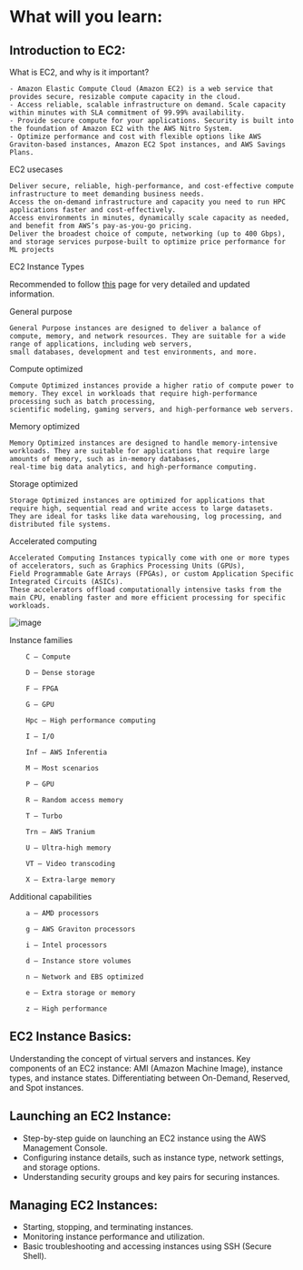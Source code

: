 # What will you learn: 

## Introduction to EC2:

What is EC2, and why is it important?

```
- Amazon Elastic Compute Cloud (Amazon EC2) is a web service that provides secure, resizable compute capacity in the cloud.
- Access reliable, scalable infrastructure on demand. Scale capacity within minutes with SLA commitment of 99.99% availability.
- Provide secure compute for your applications. Security is built into the foundation of Amazon EC2 with the AWS Nitro System.
- Optimize performance and cost with flexible options like AWS Graviton-based instances, Amazon EC2 Spot instances, and AWS Savings Plans.
```

EC2 usecases

```
Deliver secure, reliable, high-performance, and cost-effective compute infrastructure to meet demanding business needs.
Access the on-demand infrastructure and capacity you need to run HPC applications faster and cost-effectively.
Access environments in minutes, dynamically scale capacity as needed, and benefit from AWS’s pay-as-you-go pricing.
Deliver the broadest choice of compute, networking (up to 400 Gbps), and storage services purpose-built to optimize price performance for ML projects
```

EC2 Instance Types

Recommended to follow [this](https://docs.aws.amazon.com/AWSEC2/latest/UserGuide/instance-types.html) page for very detailed and updated information.

General purpose

```
General Purpose instances are designed to deliver a balance of compute, memory, and network resources. They are suitable for a wide range of applications, including web servers,
small databases, development and test environments, and more.
```

Compute optimized

```
Compute Optimized instances provide a higher ratio of compute power to memory. They excel in workloads that require high-performance processing such as batch processing, 
scientific modeling, gaming servers, and high-performance web servers.
```

Memory optimized

```
Memory Optimized instances are designed to handle memory-intensive workloads. They are suitable for applications that require large amounts of memory, such as in-memory databases,
real-time big data analytics, and high-performance computing.
```

Storage optimized

```
Storage Optimized instances are optimized for applications that require high, sequential read and write access to large datasets. 
They are ideal for tasks like data warehousing, log processing, and distributed file systems.
```

Accelerated computing

```
Accelerated Computing Instances typically come with one or more types of accelerators, such as Graphics Processing Units (GPUs),
Field Programmable Gate Arrays (FPGAs), or custom Application Specific Integrated Circuits (ASICs). 
These accelerators offload computationally intensive tasks from the main CPU, enabling faster and more efficient processing for specific workloads.
```

![image](https://github.com/iam-veeramalla/aws-devops-zero-to-hero/assets/43399466/fc8e083c-dba5-41a6-94b9-14ebef0255c1)

Instance families

```
    C – Compute

    D – Dense storage

    F – FPGA

    G – GPU

    Hpc – High performance computing

    I – I/O

    Inf – AWS Inferentia

    M – Most scenarios

    P – GPU

    R – Random access memory

    T – Turbo

    Trn – AWS Tranium

    U – Ultra-high memory

    VT – Video transcoding

    X – Extra-large memory
```

Additional capabilities

```
    a – AMD processors

    g – AWS Graviton processors

    i – Intel processors

    d – Instance store volumes

    n – Network and EBS optimized

    e – Extra storage or memory

    z – High performance
```

## EC2 Instance Basics:

Understanding the concept of virtual servers and instances.
Key components of an EC2 instance: AMI (Amazon Machine Image), instance types, and instance states.
Differentiating between On-Demand, Reserved, and Spot instances.

## Launching an EC2 Instance:

- Step-by-step guide on launching an EC2 instance using the AWS Management Console.
- Configuring instance details, such as instance type, network settings, and storage options.
- Understanding security groups and key pairs for securing instances.

## Managing EC2 Instances:

- Starting, stopping, and terminating instances.
- Monitoring instance performance and utilization.
- Basic troubleshooting and accessing instances using SSH (Secure Shell).
